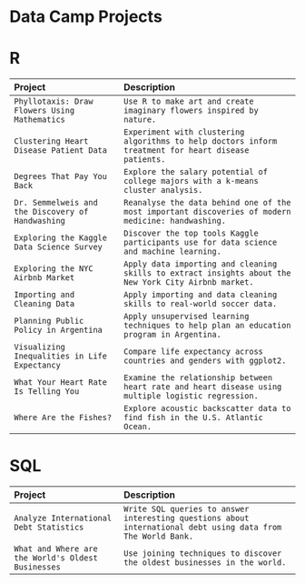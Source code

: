 # Data Camp Projects

# R

|Project|Description|
|:--------|:-----------|
|`Phyllotaxis: Draw Flowers Using Mathematics`| `Use R to make art and create imaginary flowers inspired by nature.`|
|`Clustering Heart Disease Patient Data`| `Experiment with clustering algorithms to help doctors inform treatment for heart disease patients.`|
|`Degrees That Pay You Back`|`Explore the salary potential of college majors with a k-means cluster analysis.`|
|`Dr. Semmelweis and the Discovery of Handwashing`| `Reanalyse the data behind one of the most important discoveries of modern medicine: handwashing.`|
|`Exploring the Kaggle Data Science Survey`|`Discover the top tools Kaggle participants use for data science and machine learning.`|
|`Exploring the NYC Airbnb Market`|`Apply data importing and cleaning skills to extract insights about the New York City Airbnb market.`|
|`Importing and Cleaning Data`| `Apply importing and data cleaning skills to real-world soccer data.`|
|`Planning Public Policy in Argentina`|`Apply unsupervised learning techniques to help plan an education program in Argentina.`|
|`Visualizing Inequalities in Life Expectancy`|`Compare life expectancy across countries and genders with ggplot2.`|
|`What Your Heart Rate Is Telling You`|`Examine the relationship between heart rate and heart disease using multiple logistic regression.`|
|`Where Are the Fishes?`|`Explore acoustic backscatter data to find fish in the U.S. Atlantic Ocean.`|


# SQL

|Project|Description|
|:--------|:-----------|
|`Analyze International Debt Statistics`|`Write SQL queries to answer interesting questions about international debt using data from The World Bank.`|
|`What and Where are the World's Oldest Businesses`|`Use joining techniques to discover the oldest businesses in the world.`|
